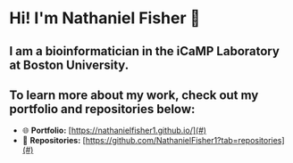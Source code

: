 # Hi! I'm Nathaniel Fisher 🧬

## I am a **bioinformatician** in the iCaMP Laboratory at Boston University.  
## To learn more about my work, check out my portfolio and repositories below:

- 🌐 **Portfolio:** [https://nathanielfisher1.github.io/](#)  
- 📂 **Repositories:** [https://github.com/NathanielFisher1?tab=repositories](#)